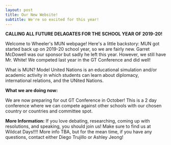 ```yaml
---
layout: post
title: Our New Website!
subtitle: We're so excited for this year!
---
```


**CALLING ALL FUTURE DELAGATES FOR THE SCHOOL YEAR OF 2019-20!**

Welcome to Wheeler's MUN webpage! Here's a little backstory:
MUN got started back up on 2019-20 school year, so we are fairly new. Garret McDowell 
was our sponsor but sadly he left this year. However, we still have Mr. White! We competed
last year in the GT Conference and did well!

What is MUN? Model United Nations is an educational simulation and/or academic activity in which students can learn about diplomacy,
international relations, and the UNited Nations. 

**What we are doing now:**

We are now preparing for out GT Conference in October! This is a 2 day conference where we can compete against other schools with our chosen country or countries and committee
spot. 

__More Information:__
If you love debating, researching, coming up with resolutions, and speaking, you should join us! Make sure to find us at Wildcat Days!!!! More info TBA, but for the mean time, if you have any questions, contact either Diego Trujillo or Ashley Jeong!